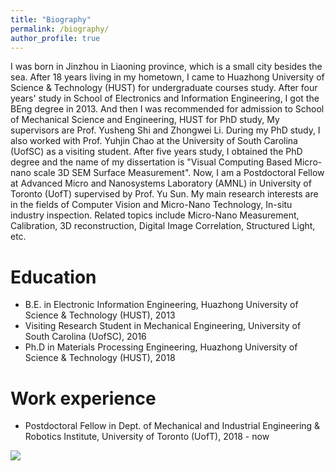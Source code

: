 ```yaml
---
title: "Biography"
permalink: /biography/
author_profile: true
---
```


I was born in Jinzhou in Liaoning province, which is a small city besides the sea. After 18 years living in my hometown, I  came to Huazhong University of Science & Technology (HUST) for undergraduate courses study. After four years' study in School of Electronics and Information Engineering, I got the BEng degree in 2013. And then I was recommended for admission to School of Mechanical Science and Engineering, HUST for PhD study, My supervisors are Prof. Yusheng Shi and Zhongwei Li. During my PhD study, I also worked with Prof. Yuhjin Chao at the University of South Carolina (UofSC) as a visiting student. After five years study, I obtained the PhD degree and the name of my dissertation is "Visual Computing Based Micro-nano scale 3D SEM Surface Measurement". Now, I am a Postdoctoral Fellow at Advanced Micro and Nanosystems Laboratory (AMNL) in University of Toronto (UofT) supervised by Prof. Yu Sun. My main research interests are in the fields of Computer Vision and Micro-Nano Technology, In-situ industry inspection. Related topics include Micro-Nano Measurement, Calibration, 3D reconstruction, Digital Image Correlation, Structured Light, etc.

# Education
* B.E. in Electronic Information Engineering, Huazhong University of Science & Technology (HUST), 2013
* Visiting Research Student in Mechanical Engineering, University of South Carolina (UofSC), 2016
* Ph.D in Materials Processing Engineering, Huazhong University of Science & Technology (HUST), 2018

# Work experience
* Postdoctoral Fellow in Dept. of Mechanical and Industrial Engineering & Robotics Institute, University of Toronto (UofT), 2018 - now

![](https://xingjianliu.github.io/images/school.png)
